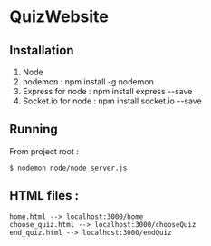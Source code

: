 # QuizWebsite

## Installation

1) Node
2) nodemon : npm install -g nodemon
3) Express for node : npm install express --save
4) Socket.io for node : npm install socket.io --save

## Running

From project root :

    $ nodemon node/node_server.js
    

## HTML files :

    home.html --> localhost:3000/home
    choose_quiz.html --> localhost:3000/chooseQuiz
    end_quiz.html --> localhost:3000/endQuiz
